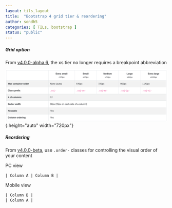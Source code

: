 ```yaml
---
layout: tils_layout
title:  "Bootstrap 4 grid tier & reordering"
author: sondh5
categories: [ TILs, bootstrap ]
status: "public"
---
```


##### Grid option
From [v4.0.0-alpha.6](https://github.com/twbs/bootstrap/releases/tag/v4.0.0-alpha.6), the xs tier no longer requires a breakpoint abbreviation

![bootstrap-v4-grid](/images/tils/bootstrap-v4-grid.png){:height="auto" width="720px"}

##### Reordering
From [v4.0.0-beta](https://github.com/twbs/bootstrap/releases/tag/v4.0.0-beta), use ``.order-`` classes for controlling the visual order of your content

PC view

```
| Column A | Column B |
```

Mobile view
```
| Column B |
| Column A |
```
